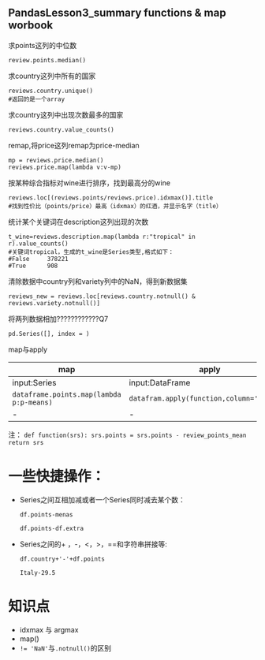 PandasLesson3_summary functions & map worbook
------------

求points这列的中位数
```
review.points.median()
```
求country这列中所有的国家
```
reviews.country.unique()
#返回的是一个array
```
求country这列中出现次数最多的国家
```
reviews.country.value_counts()
```
remap,将price这列remap为price-median
```
mp = reviews.price.median()
reviews.price.map(lambda v:v-mp)
```
按某种综合指标对wine进行排序，找到最高分的wine
```
reviews.loc[(reviews.points/reviews.price).idxmax()].title
#找到性价比（points/price）最高（idxmax）的红酒，并显示名字（title）
```
统计某个关键词在description这列出现的次数
``` pandas
t_wine=reviews.description.map(lambda r:"tropical" in r).value_counts()
#关键词tropical，生成的t_wine是Series类型,格式如下：
#False     378221
#True      908
```
清除数据中country列和variety列中的NaN，得到新数据集
```
reviews_new = reviews.loc[reviews.country.notnull() & reviews.variety.notnull()]
```
将两列数据相加????????????Q7
```
pd.Series([], index = )
```
map与apply

| map | apply |
| ------- | ------ |
| input:Series| input:DataFrame|
| `dataframe.points.map(lambda p:p-means)` | `datafram.apply(function,column='points') ` |   
|-|-|

注：
`def function(srs):
  srs.points = srs.points - review_points_mean 
  return srs`
  
一些快捷操作：
=====
* Series之间互相加减或者一个Series同时减去某个数：

  `df.points-menas`
  
  `df.points-df.extra`
  
* Series之间的+ ，-，<，>，==和字符串拼接等:

  `df.country+'-'+df.points`
  
  `Italy-29.5`

知识点
=====
* idxmax 与 argmax
* map()
* `!= 'NaN'`与`.notnull()`的区别
